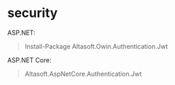 # security

ASP.NET:

>Install-Package Altasoft.Owin.Authentication.Jwt

ASP.NET Core:

>Altasoft.AspNetCore.Authentication.Jwt

